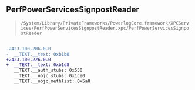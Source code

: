 ## PerfPowerServicesSignpostReader

> `/System/Library/PrivateFrameworks/PowerlogCore.framework/XPCServices/PerfPowerServicesSignpostReader.xpc/PerfPowerServicesSignpostReader`

```diff

-2423.100.206.0.0
-  __TEXT.__text: 0xb1b8
+2423.100.226.0.0
+  __TEXT.__text: 0xb1d8
   __TEXT.__auth_stubs: 0x530
   __TEXT.__objc_stubs: 0x1ce0
   __TEXT.__objc_methlist: 0x5a0

```
